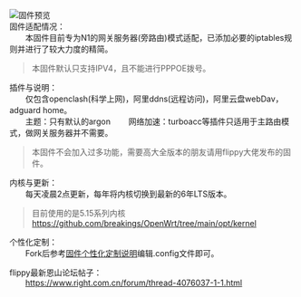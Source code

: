 ![固件预览](https://raw.githubusercontent.com/cjlhll/N1-OpenWrt/master/preview.png)  
固件适配情况：  
&emsp;&emsp;本固件目前专为N1的网关服务器(旁路由)模式适配，已添加必要的iptables规则并进行了较大力度的精简。  
>本固件默认只支持IPV4，且不能进行PPPOE拨号。
    
插件与说明：  
&emsp;&emsp;仅包含openclash(科学上网)，阿里ddns(远程访问)，阿里云盘webDav，adguard home。  
&emsp;&emsp;主题：只有默认的argon
&emsp;&emsp;网络加速：turboacc等插件只适用于主路由模式，做网关服务器并不需要。
>本固件不会加入过多功能，需要高大全版本的朋友请用flippy大佬发布的固件。
  
内核与更新：  
&emsp;&emsp;每天凌晨2点更新，每年将内核切换到最新的6年LTS版本。
>目前使用的是5.15系列内核 https://github.com/breakings/OpenWrt/tree/main/opt/kernel
  
个性化定制：  
&emsp;&emsp;Fork后参考[固件个性化定制说明](https://github.com/ophub/amlogic-s9xxx-openwrt/blob/main/router-config/README.cn.md)编辑.config文件即可。  
  
flippy最新恩山论坛帖子：  
&emsp;&emsp;https://www.right.com.cn/forum/thread-4076037-1-1.html
